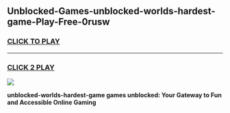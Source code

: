 
## Unblocked-Games-unblocked-worlds-hardest-game-Play-Free-0rusw
<h3>
<a href="https://premium76.site?title=unblocked-worlds-hardest-game&ref=23A">CLICK TO PLAY</a></h3>
<hr>

<h3>
<a href="https://premium76.site?title=unblocked-worlds-hardest-game&ref=23A">CLICK 2 PLAY</a>
  
</h3>

<a href="https://premium76.site?title=unblocked-worlds-hardest-game&ref=23A"><img src="https://clearcache.store/games.png"></a>


**unblocked-worlds-hardest-game games unblocked: Your Gateway to Fun and Accessible Online Gaming**
